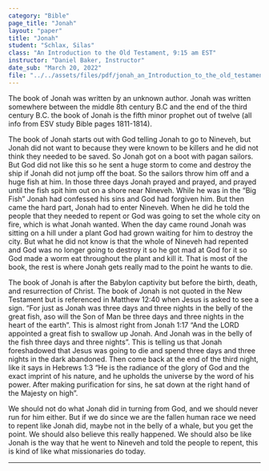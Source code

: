 ```yaml
---
category: "Bible"
page_title: "Jonah"
layout: "paper"
title: "Jonah"
student: "Schlax, Silas"
class: "An Introduction to the Old Testament, 9:15 am EST"
instructor: "Daniel Baker, Instructor"
date_sub: "March 20, 2022"
file: "../../assets/files/pdf/jonah_an_Introduction_to_the_old_testament.pdf"
---
```


The book of Jonah was written by an unknown author. Jonah was written somewhere between the middle 8th century B.C and the end of the third century B.C. the book of Jonah is the fifth minor prophet out of twelve (all info from ESV study Bible pages 1811-1814).

The book of Jonah starts out with God telling Jonah to go to Nineveh, but Jonah did not want to because they were known to be killers and he did not think they needed to be saved. So Jonah got on a boot with pagan sailors. But God did not like this so he sent a huge storm to come and destroy the ship if Jonah did not jump off the boat. So the sailors throw him off and a huge fish at him. In those three days Jonah prayed and prayed, and prayed until the fish spit him out on a shore near Nineveh. While he was in the “Big Fish” Jonah had confessed his sins and God had forgiven him. But then came the hard part, Jonah had to enter Nineveh. When he did he told the people that they needed to repent or God was going to set the whole city on fire, which is what Jonah wanted. When the day came round Jonah was sitting on a hill under a plant God had grown waiting for him to destroy the city. But what he did not know is that the whole of Nineveh had repented and God was no longer going to destroy it so he got mad at God for it so God made a worm eat throughout the plant and kill it. That is most of the book, the rest is where Jonah gets really mad to the point he wants to die.

The book of Jonah is after the Babylon captivity but before the birth, death, and resurrection of Christ. The book of Jonah is not quoted in the New Testament but is referenced in Matthew 12:40 when Jesus is asked to see a sign. “For just as Jonah was three days and three nights in the belly of the great fish, aso will the Son of Man be three days and three nights in the heart of the earth”. This is almost right from Jonah 1:17 “And the LORD appointed a great fish to swallow up Jonah. And Jonah was in the belly of the fish three days and three nights”. This is telling us that Jonah foreshadowed that Jesus was going to die and spend three days and three nights in the dark abandoned. Then come back at the end of the third night, like it says in Hebrews 1:3 “He is the radiance of the glory of God and the exact imprint of his nature, and he upholds the universe by the word of his power. After making purification for sins, he sat down at the right hand of the Majesty on high”. 

We should not do what Jonah did in turning from God, and we should never run for him either. But if we do since we are the fallen human race we need to repent like Jonah did, maybe not in the belly of a whale, but you get the point. We should also believe this really happened. We should also be like Jonah is the way that he went to Nineveh and told the people to repent, this is kind of like what missionaries do today.

---